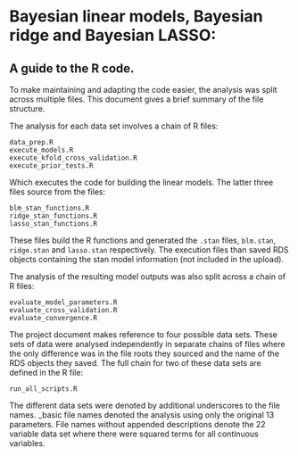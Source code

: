 # Bayesian linear models, Bayesian ridge and Bayesian LASSO:
## A guide to the R code.

To make maintaining and adapting the code easier, the analysis was split across multiple files.  This document gives a brief summary of the file structure.

The analysis for each data set involves a chain of R files:

`data_prep.R`
\
`execute_models.R`
\
`execute_kfold_cross_validation.R`
\
`execute_prior_tests.R`

Which executes the code for building the linear models.  The latter three files source from the files: 

`blm_stan_functions.R`
\
`ridge_stan_functions.R`
\
`lasso_stan_functions.R`

These files build the R functions and generated the `.stan` files, `blm.stan`, `ridge.stan` and `lasso.stan` respectively.  The execution files than saved RDS objects containing the stan model information (not included in the upload).

The analysis of the resulting model outputs was also split across a chain of R files:

`evaluate_model_parameters.R`
\
`evaluate_cross_validation.R`
\
`evaluate_convergence.R`

The project document makes reference to four possible data sets.  These sets of data were analysed independently in separate chains of files where the only difference was in the file roots they sourced and the name of the RDS objects they saved. The full chain for two of these data sets are defined in the R file:

`run_all_scripts.R`

The different data sets were denoted by additional underscores to the file names.  _basic file names denoted the analysis using only the original 13 parameters.  File names without appended descriptions denote the 22 variable data set where there were squared terms for all continuous variables.